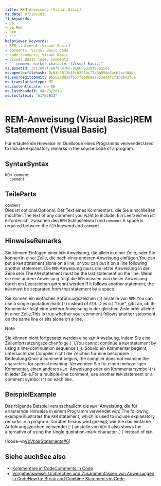 ```yaml
---
title: REM-Anweisung (Visual Basic)
ms.date: 07/20/2015
f1_keywords:
- vb.'
- vb.Rem
- Rem
- "'"
helpviewer_keywords:
- REM statement [Visual Basic]
- comments, Visual Basic code
- code comments, Visual Basic
- Visual Basic code, comments
- "' comment marker character [Visual Basic]"
ms.assetid: 34126d7f-e0f9-476d-91e6-b31b398615dc
ms.openlocfilehash: 3c63c5613b40cb2014c77a0a996e3acb2cc304d4
ms.sourcegitcommit: 9b552addadfb57fab0b9e7852ed4f1f1b8a42f8e
ms.translationtype: MT
ms.contentlocale: de-DE
ms.lasthandoff: 04/23/2019
ms.locfileid: "61783933"
---
```

# <a name="rem-statement-visual-basic"></a><span data-ttu-id="85cda-102">REM-Anweisung (Visual Basic)</span><span class="sxs-lookup"><span data-stu-id="85cda-102">REM Statement (Visual Basic)</span></span>
<span data-ttu-id="85cda-103">Für erläuternde Hinweise im Quellcode eines Programms verwendet.</span><span class="sxs-lookup"><span data-stu-id="85cda-103">Used to include explanatory remarks in the source code of a program.</span></span>  
  
## <a name="syntax"></a><span data-ttu-id="85cda-104">Syntax</span><span class="sxs-lookup"><span data-stu-id="85cda-104">Syntax</span></span>  
  
```  
REM comment  
' comment  
```  
  
## <a name="parts"></a><span data-ttu-id="85cda-105">Teile</span><span class="sxs-lookup"><span data-stu-id="85cda-105">Parts</span></span>  
 `comment`  
 <span data-ttu-id="85cda-106">Dies ist optional.</span><span class="sxs-lookup"><span data-stu-id="85cda-106">Optional.</span></span> <span data-ttu-id="85cda-107">Der Text eines Kommentars, die Sie einschließen möchten.</span><span class="sxs-lookup"><span data-stu-id="85cda-107">The text of any comment you want to include.</span></span> <span data-ttu-id="85cda-108">Ein Leerzeichen ist erforderlich, zwischen den `REM` Schlüsselwort und `comment`.</span><span class="sxs-lookup"><span data-stu-id="85cda-108">A space is required between the `REM` keyword and `comment`.</span></span>  
  
## <a name="remarks"></a><span data-ttu-id="85cda-109">Hinweise</span><span class="sxs-lookup"><span data-stu-id="85cda-109">Remarks</span></span>  
 <span data-ttu-id="85cda-110">Sie können Einfügen einer `REM` Anweisung, die allein in einer Zeile, oder Sie können in einer Zeile, die nach einer anderen Anweisung einfügen.</span><span class="sxs-lookup"><span data-stu-id="85cda-110">You can put a `REM` statement alone on a line, or you can put it on a line following another statement.</span></span> <span data-ttu-id="85cda-111">Die `REM` Anweisung muss die letzte Anweisung in der Zeile sein.</span><span class="sxs-lookup"><span data-stu-id="85cda-111">The `REM` statement must be the last statement on the line.</span></span> <span data-ttu-id="85cda-112">Wenn sie eine andere Anweisung folgt die `REM` müssen von dieser Anweisung durch ein Leerzeichen getrennt werden.</span><span class="sxs-lookup"><span data-stu-id="85cda-112">If it follows another statement, the `REM` must be separated from that statement by a space.</span></span>  
  
 <span data-ttu-id="85cda-113">Sie können ein einfaches Anführungszeichen (`'`) anstelle von `REM`.</span><span class="sxs-lookup"><span data-stu-id="85cda-113">You can use a single quotation mark (`'`) instead of `REM`.</span></span> <span data-ttu-id="85cda-114">Dies ist "true", gibt an, ob Ihr Kommentar folgt eine weitere Anweisung in der gleichen Zeile oder alleine in einer Zeile.</span><span class="sxs-lookup"><span data-stu-id="85cda-114">This is true whether your comment follows another statement on the same line or sits alone on a line.</span></span>  
  
> [!NOTE]
>  <span data-ttu-id="85cda-115">Sie können nicht fortgesetzt werden eine `REM` Anweisung, indem Sie eine Zeilenfortsetzungszeichenfolge (`_`).</span><span class="sxs-lookup"><span data-stu-id="85cda-115">You cannot continue a `REM` statement by using a line-continuation sequence (`_`).</span></span> <span data-ttu-id="85cda-116">Sobald ein Kommentar beginnt, untersucht der Compiler nicht die Zeichen für eine besondere Bedeutung.</span><span class="sxs-lookup"><span data-stu-id="85cda-116">Once a comment begins, the compiler does not examine the characters for special meaning.</span></span> <span data-ttu-id="85cda-117">Verwenden Sie für einen mehrzeiligen Kommentar, einen anderen `REM` -Anweisung oder ein Kommentarsymbol (`'`) in jeder Zeile.</span><span class="sxs-lookup"><span data-stu-id="85cda-117">For a multiple-line comment, use another `REM` statement or a comment symbol (`'`) on each line.</span></span>  
  
## <a name="example"></a><span data-ttu-id="85cda-118">Beispiel</span><span class="sxs-lookup"><span data-stu-id="85cda-118">Example</span></span>  
 <span data-ttu-id="85cda-119">Das folgende Beispiel veranschaulicht die `REM` -Anweisung, die für erläuternde Hinweise in einem Programm verwendet wird.</span><span class="sxs-lookup"><span data-stu-id="85cda-119">The following example illustrates the `REM` statement, which is used to include explanatory remarks in a program.</span></span> <span data-ttu-id="85cda-120">Darüber hinaus wird gezeigt, wie Sie das einfache Anführungszeichen verwendet (`'`) anstelle von `REM`.</span><span class="sxs-lookup"><span data-stu-id="85cda-120">It also shows the alternative of using the single quotation-mark character (`'`) instead of `REM`.</span></span>  
  
 [!code-vb[VbVbalrStatements#6](~/samples/snippets/visualbasic/VS_Snippets_VBCSharp/VbVbalrStatements/VB/Class1.vb#6)]  
  
## <a name="see-also"></a><span data-ttu-id="85cda-121">Siehe auch</span><span class="sxs-lookup"><span data-stu-id="85cda-121">See also</span></span>

- [<span data-ttu-id="85cda-122">Kommentare in Code</span><span class="sxs-lookup"><span data-stu-id="85cda-122">Comments in Code</span></span>](../../../visual-basic/programming-guide/program-structure/comments-in-code.md)
- [<span data-ttu-id="85cda-123">Vorgehensweise: Umbrechen und Zusammenfassen von Anweisungen in Code</span><span class="sxs-lookup"><span data-stu-id="85cda-123">How to: Break and Combine Statements in Code</span></span>](../../../visual-basic/programming-guide/program-structure/how-to-break-and-combine-statements-in-code.md)
